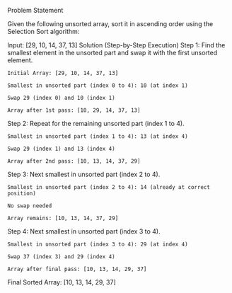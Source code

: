 Problem Statement

Given the following unsorted array, sort it in ascending order using the Selection Sort algorithm:

Input: [29, 10, 14, 37, 13]
Solution (Step-by-Step Execution)
Step 1: Find the smallest element in the unsorted part and swap it with the first unsorted element.

    Initial Array: [29, 10, 14, 37, 13]

    Smallest in unsorted part (index 0 to 4): 10 (at index 1)

    Swap 29 (index 0) and 10 (index 1)

    Array after 1st pass: [10, 29, 14, 37, 13]

Step 2: Repeat for the remaining unsorted part (index 1 to 4).

    Smallest in unsorted part (index 1 to 4): 13 (at index 4)

    Swap 29 (index 1) and 13 (index 4)

    Array after 2nd pass: [10, 13, 14, 37, 29]

Step 3: Next smallest in unsorted part (index 2 to 4).

    Smallest in unsorted part (index 2 to 4): 14 (already at correct position)

    No swap needed

    Array remains: [10, 13, 14, 37, 29]

Step 4: Next smallest in unsorted part (index 3 to 4).

    Smallest in unsorted part (index 3 to 4): 29 (at index 4)

    Swap 37 (index 3) and 29 (index 4)

    Array after final pass: [10, 13, 14, 29, 37]

Final Sorted Array: [10, 13, 14, 29, 37]